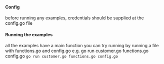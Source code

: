 #### Config
before running any examples, credentials should be supplied at the config.go file

#### Running the examples
all the examples have a main function you can try running by running a file with functions.go and config.go
e.g. go run customer.go functions.go config.go
`go run customer.go functions.go config.go`
